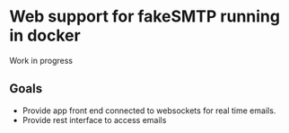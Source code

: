 # Web support for fakeSMTP running in docker


Work in progress

## Goals 

- Provide app front end connected to websockets for real time emails.
- Provide rest interface to access emails

